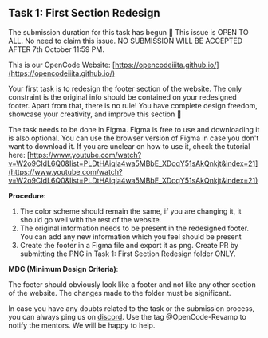 ## Task 1: First Section Redesign
The submission duration for this task has begun 🎉
This issue is OPEN TO ALL. 
No need to claim this issue.
NO SUBMISSION WILL BE ACCEPTED AFTER 7th October 11:59 PM.

This is our OpenCode Website: [https://opencodeiiita.github.io/](https://opencodeiiita.github.io/)

Your first task is to redesign the footer section of the website. The only constraint is the original info should be contained on your redesigned footer. Apart from that, there is no rule! You have complete design freedom, showcase your creativity, and improve this section 🙂

The task needs to be done in Figma. Figma is free to use and downloading it is also optional. You can use the browser version of Figma in case you don't want to download it. If you are unclear on how to use it, check the tutorial here: [https://www.youtube.com/watch?v=W2o9CIdL6Q0&list=PLDtHAiqIa4wa5MBbE_XDoqY51sAkQnkjt&index=21](https://www.youtube.com/watch?v=W2o9CIdL6Q0&list=PLDtHAiqIa4wa5MBbE_XDoqY51sAkQnkjt&index=21)

**Procedure:**

1. The color scheme should remain the same, if you are changing it, it should go well with the rest of the website.
2. The original information needs to be present in the redesigned footer. You can add any new information which you feel should be present
3. Create the footer in a Figma file and export it as png. Create PR by submitting the PNG in Task 1: First Section Redesign folder ONLY.

**MDC (Minimum Design Criteria)**:

The footer should obviously look like a footer and not like any other section of the website. The changes made to the folder must be significant.

In case you have any doubts related to the task or the submission process, you can always ping us on [discord](https://discord.gg/Sz2zs44A). Use the tag @OpenCode-Revamp to notify the mentors. We will be happy to help.
